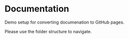 # Documentation
Demo setup for converting documenation to GitHub pages.

Please use the folder structure to navigate.
